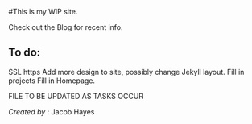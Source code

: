 #This is my WIP site.

Check out the Blog for recent info.

## **To do**:

SSL https
Add more design to site, possibly change Jekyll layout.
Fill in projects
Fill in Homepage.

FILE TO BE UPDATED AS TASKS OCCUR

*Created by* : Jacob Hayes
